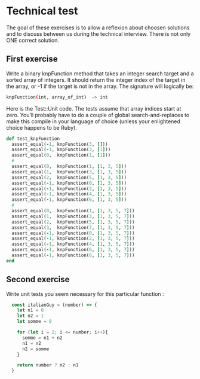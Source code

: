 # Technical test

The goal of these exercises is to allow a reflexion about choosen solutions and to discuss between us during the technical interview. There is not only ONE correct solution.

## First exercise

Write a binary knpFunction method that takes an integer search target and a sorted array of integers. It should return the integer index of the target in the array, or -1 if the target is not in the array. The signature will logically be:

```bash
knpFunction(int, array_of_int)  -> int
```

Here is the Test::Unit code. The tests assume that array indices start at zero. You’ll probably have to do a couple of global search-and-replaces to make this compile in your language of choice (unless your enlightened choice happens to be Ruby).

```ruby
def test_knpFunction
  assert_equal(-1, knpFunction(3, []))
  assert_equal(-1, knpFunction(3, [1]))
  assert_equal(0,  knpFunction(1, [1]))
  #
  assert_equal(0,  knpFunction(1, [1, 3, 5]))
  assert_equal(1,  knpFunction(3, [1, 3, 5]))
  assert_equal(2,  knpFunction(5, [1, 3, 5]))
  assert_equal(-1, knpFunction(0, [1, 3, 5]))
  assert_equal(-1, knpFunction(2, [1, 3, 5]))
  assert_equal(-1, knpFunction(4, [1, 3, 5]))
  assert_equal(-1, knpFunction(6, [1, 3, 5]))
  #
  assert_equal(0,  knpFunction(1, [1, 3, 5, 7]))
  assert_equal(1,  knpFunction(3, [1, 3, 5, 7]))
  assert_equal(2,  knpFunction(5, [1, 3, 5, 7]))
  assert_equal(3,  knpFunction(7, [1, 3, 5, 7]))
  assert_equal(-1, knpFunction(0, [1, 3, 5, 7]))
  assert_equal(-1, knpFunction(2, [1, 3, 5, 7]))
  assert_equal(-1, knpFunction(4, [1, 3, 5, 7]))
  assert_equal(-1, knpFunction(6, [1, 3, 5, 7]))
  assert_equal(-1, knpFunction(8, [1, 3, 5, 7]))
end
```

## Second exercise

Write unit tests you seem necessary for this particular function :

```javascript
  const italianGuy = (number) => {
    let n1 = 0
    let n2 = 1
    let somme = 0

    for (let i = 2; i <= number; i++){
      somme = n1 + n2
      n1 = n2
      n2 = somme
    }

    return number ? n2 : n1
  }
```
